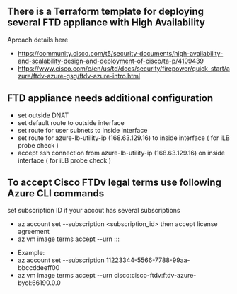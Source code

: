 ## There is a Terraform template for deploying several FTD appliance with High Availability

Aproach details here
+ https://community.cisco.com/t5/security-documents/high-availability-and-scalability-design-and-deployment-of-cisco/ta-p/4109439
+ https://www.cisco.com/c/en/us/td/docs/security/firepower/quick_start/azure/ftdv-azure-gsg/ftdv-azure-intro.html

## FTD appliance needs additional configuration
* set outside DNAT
* set default route to outside interface
* set route for user subnets to inside interface
* set route for azure-lb-utility-ip (168.63.129.16) to inside interface ( for iLB probe check )
* accept ssh connection from azure-lb-utility-ip (168.63.129.16) on inside interface ( for iLB probe check )

## To accept Cisco FTDv legal terms use following Azure CLI commands
 set subscription ID if your accout has several subscriptions
 + az account set --subscription <subscription_id> 
 then accept license agreement
 + az vm image terms accept --urn <publisher>:<offer>:<sku>:<version>
* Example:
* az account set --subscription 11223344-5566-7788-99aa-bbccddeeff00
* az vm image terms accept --urn cisco:cisco-ftdv:ftdv-azure-byol:66190.0.0 
